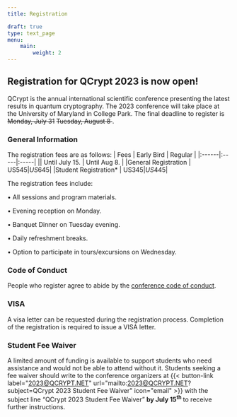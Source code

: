 ```yaml
---
title: Registration

draft: true
type: text_page
menu:
    main:
        weight: 2
---
```


## Registration for QCrypt 2023 is now open!
QCrypt is the annual international scientific conference presenting the latest results in quantum cryptography. The 2023 conference will take place at the University of Maryland in 
College Park. The final deadline to register is <strike>Monday, July 31</strike> <strike>Tuesday, August 8 </strike>.
<!-- {{< button-link label="Register" url="https://app.certain.com/profile/3363153" icon="link" target="_blank">}}<br>
<a style="color: red"></a>

In case of questions or technical difficulties with the registration process, please contact: {{< button-link label="qcryptregistration@umd.edu" url="mailto:qcryptregistration@umd.edu " icon="email" >}}

<strong>Missed the deadline? Contact {{< button-link label="2023@qcrypt.net" url="mailto:2023@qcrypt.net" icon="email" >}}</strong> -->

### General Information
The registration fees are as follows:
|  Fees |  Early Bird  |  Regular  |
|:------|:-----|:-----|
||  Until July 15.  |  Until Aug 8.   |
|General Registration | US$545 |US$645|
|Student Registration* | US$345 |US$445|


The registration fees include:

•  All sessions and program materials.

•  Evening reception on Monday.

•  Banquet Dinner on Tuesday evening.

•  Daily refreshment breaks.

•  Option to participate in tours/excursions on Wednesday.


### Code of Conduct
People who register agree to abide by the <a href="/code-of-conduct">conference code of conduct</a>.

### VISA

A visa letter can be requested during the registration process. Completion of the registration is required to issue a VISA letter. 

<!--If you wish to participate in person, please check with the Taiwan Embassy near your region for VISA application process (<a target="_blank" href="https://www.boca.gov.tw/lp-206-2.html">https://www.boca.gov.tw/lp-206-2.html</a>). After your VISA application is approved, please write to us at {{< button-link label="2022@qcrypt.net" url="mailto:2022@qcrypt.net" icon="email" >}} , we will send you a link to pay for the balance of the registration fee.

P.S. If you need an invitation letter for the VISA application, please reply to the registration confirmation letter. -->

### Student Fee Waiver
A limited amount of funding is available to support students who need assistance and would not be able to attend without it. Students seeking a fee waiver should write to the conference organizers at {{< button-link label="2023@QCRYPT.NET" url="mailto:2023@QCRYPT.NET?subject=QCrypt 2023 Student Fee Waiver" icon="email" >}}
 with the subject line “QCrypt 2023 Student Fee Waiver” <strong> by July 15<sup>th</sup> </strong> to receive further instructions. 

<!-- **You can still register for the conference, but participation links will only be sent out twice a day.** In the meanwhile, you can watch the live stream on our QCrypt Conference YouTube channel: https://www.youtube.com/channel/UClpn9CxuZPHw3nzhdv0m3Hw/videos

In case of questions or technical difficulties, please contact: {{< button-link label="2022@qcrypt.net" url="mailto:2022@qcrypt.net" icon="email" >}}-->
